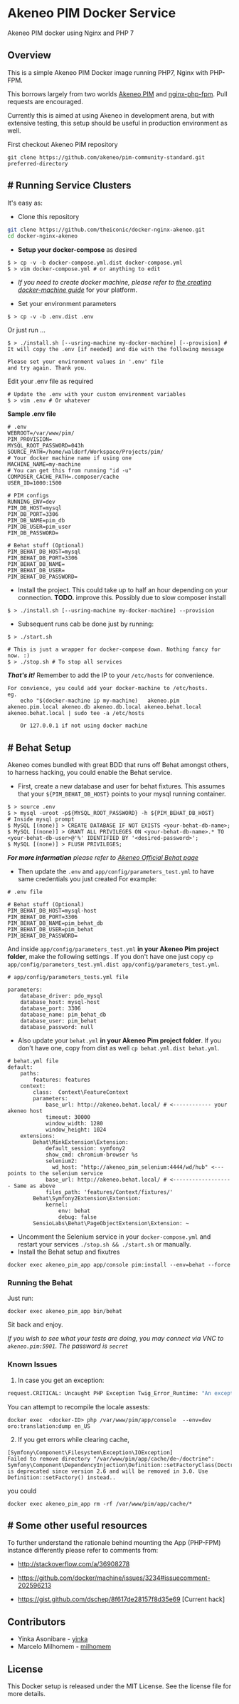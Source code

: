 # Akeneo PIM Docker Service
Akeneo PIM docker using Nginx and PHP 7

## Overview
This is a simple Akeneo PIM Docker image running PHP7, Nginx with PHP-FPM.

This borrows largely from two worlds [Akeneo PIM](https://docs.akeneo.com/1.6/developer_guide/installation/system_requirements/system_install_ubuntu_1604.html) and [nginx-php-fpm](https://github.com/ngineered/nginx-php-fpm). Pull requests are encouraged.

Currently this is aimed at using Akeneo in development arena, but with extensive testing, this setup should be useful in production environment as well.

First checkout Akeneo PIM repository
```
git clone https://github.com/akeneo/pim-community-standard.git preferred-directory
```

## # Running Service Clusters
It's easy as:
- Clone this repository
```BASH
git clone https://github.com/theiconic/docker-nginx-akeneo.git
cd docker-nginx-akeneo
```
- **Setup your docker-compose** as desired
```
$ > cp -v -b docker-compose.yml.dist docker-compose.yml
$ > vim docker-compose.yml # or anything to edit
```

- *If you need to create docker machine, please refer to [the creating docker-machine guide](https://docs.docker.com/machine/get-started/#/create-a-machine)* for your platform.

- Set your environment parameters
```
$ > cp -v -b .env.dist .env
```
Or just run ...
```
$ > ./install.sh [--usring-machine my-docker-machine] [--provision] # It will copy the .env [if needed] and die with the following message

Please set your environment values in '.env' file 
and try again. Thank you.

```
Edit your .env file as required
```
# Update the .env with your custom environment variables
$ > vim .env # Or whatever
```
**Sample .env file**
```
# .env
WEBROOT=/var/www/pim/
PIM_PROVISION=
MYSQL_ROOT_PASSWORD=043h
SOURCE_PATH=/home/waldorf/Workspace/Projects/pim/
# Your docker machine name if using one
MACHINE_NAME=my-machine
# You can get this from running "id -u"
COMPOSER_CACHE_PATH=.composer/cache
USER_ID=1000:1500

# PIM configs
RUNNING_ENV=dev
PIM_DB_HOST=mysql
PIM_DB_PORT=3306
PIM_DB_NAME=pim_db
PIM_DB_USER=pim_user
PIM_DB_PASSWORD=

# Behat stuff (Optional)
PIM_BEHAT_DB_HOST=mysql
PIM_BEHAT_DB_PORT=3306
PIM_BEHAT_DB_NAME=
PIM_BEHAT_DB_USER=
PIM_BEHAT_DB_PASSWORD=
```

- Install the project. This could take up to half an hour depending on your connection. **TODO.** improve this. Possibly due to slow composer install
```
$ > ./install.sh [--usring-machine my-docker-machine] --provision 

```
- Subsequent runs cab be done just by running:
```
$ > ./start.sh

# This is just a wrapper for docker-compose down. Nothing fancy for now. :)
$ > ./stop.sh # To stop all services
```

***That's it!*** Remember to add the IP to your `/etc/hosts` for convenience.
```
For convience, you could add your docker-machine to /etc/hosts.
eg. 
    echo "$(docker-machine ip my-machine)	akeneo.pim akeneo.pim.local akeneo.db akeneo.db.local akeneo.behat.local akeneo.behat.local | sudo tee -a /etc/hosts
    
    Or 127.0.0.1 if not using docker machine
```

## # Behat Setup
Akeneo comes bundled with great BDD that runs off Behat amongst others, to harness hacking, you could enable the Behat service.

- First, create a new database and user for behat fixtures.
This assumes that your `${PIM_BEHAT_DB_HOST}` points to your mysql running container. 
```
$ > source .env
$ > mysql -uroot -p${MYSQL_ROOT_PASSWORD} -h ${PIM_BEHAT_DB_HOST}
# Inside mysql prompt
$ MySQL [(none)] > CREATE DATABASE IF NOT EXISTS <your-behat-db-name>;
$ MySQL [(none)] > GRANT ALL PRIVILEGES ON <your-behat-db-name>.* TO <your-behat-db-user>@'%' IDENTIFIED BY '<desired-password>';
$ MySQL [(none)] > FLUSH PRIVILEGES;
```
***For more information** please refer to [Akeneo Official Behat page](https://docs.akeneo.com/1.5/reference/best_practices/core/behat.html#configure-behat)*

- Then update the `.env` and `app/config/parameters_test.yml` to have same credentials you just created
For example:
```
# .env file

# Behat stuff (Optional)
PIM_BEHAT_DB_HOST=mysql-host
PIM_BEHAT_DB_PORT=3306
PIM_BEHAT_DB_NAME=pim_behat_db
PIM_BEHAT_DB_USER=pim_behat
PIM_BEHAT_DB_PASSWORD=
```

And inside `app/config/parameters_test.yml` **in your Akeneo Pim project folder**, make the following settings . If you don't have one just copy `cp app/config/parameters_test.yml.dist app/config/parameters_test.yml`.

```
# app/config/parameters_tests.yml file

parameters:
    database_driver: pdo_mysql
    database_host: mysql-host
    database_port: 3306
    database_name: pim_behat_db
    database_user: pim_behat
    database_password: null
```
- Also update your `behat.yml` **in your Akeneo Pim project folder**. If you don't have one, copy from dist as well `cp behat.yml.dist behat.yml`.
```
# behat.yml file
default:
    paths:
        features: features
    context:
        class:  Context\FeatureContext
        parameters:
            base_url: http://akeneo.behat.local/ # <------------ your akeneo host
            timeout: 30000
            window_width: 1280
            window_height: 1024
    extensions:
        Behat\MinkExtension\Extension:
            default_session: symfony2
            show_cmd: chromium-browser %s
            selenium2:
              wd_host: "http://akeneo_pim_selenium:4444/wd/hub" <--- points to the selenium service
            base_url: http://akeneo.behat.local/ # <------------------- Same as above
            files_path: 'features/Context/fixtures/'
        Behat\Symfony2Extension\Extension:
            kernel:
                env: behat
                debug: false
        SensioLabs\Behat\PageObjectExtension\Extension: ~

```

- Uncomment the Selenium service in your `docker-compose.yml` and restart your services `./stop.sh && ./start.sh`  or manually.
- Install the Behat setup and fixutres
```
docker exec akeneo_pim_app app/console pim:install --env=behat --force
```
### Running the Behat
Just run:
```
docker exec akeneo_pim_app bin/behat
```
Sit back and enjoy.

*If you wish to see what your tests are doing, you may connect via VNC to `akeneo.pim:5901`. The password is `secret`*

### Known Issues
1. In case you get an exception:
```BASH
request.CRITICAL: Uncaught PHP Exception Twig_Error_Runtime: "An exception has been thrown during the rendering of a template ("Error during translations file generation for locale "en_US"")." at /var/www/pim/src/Oro/Bundle/TranslationBundle/Resources/views/requirejs.config.js.twig line 4 {"exception":"[object] (Twig_Error_Runtime(code: 0): An exception has been thrown during the rendering of a template (\"Error during translations file generation for locale \"en_US\"\"). at /var/www/pim/src/Oro/Bundle/TranslationBundle/Resources/views/requirejs.config.js.twig:4, RuntimeException(code: 0): Error during translations file generation for locale \"en_US\" at /var/www/pim/src/Pim/Bundle/EnrichBundle/Twig/TranslationsExtension.php:70)"} []
```

You can attempt to recompile the locale assests:
```
docker exec  <docker-ID> php /var/www/pim/app/console  --env=dev oro:translation:dump en_US
```
2. If you get errors while clearing cache, 
```
[Symfony\Component\Filesystem\Exception\IOException]                                                                                                                                                                                                                
Failed to remove directory "/var/www/pim/app/cache/de~/doctrine": Symfony\Component\DependencyInjection\Definition::setFactoryClass(Doctrine\ORM\EntityManager) is deprecated since version 2.6 and will be removed in 3.0. Use Definition::setFactory() instead.. 
```
you could

```
docker exec akeneo_pim_app rm -rf /var/www/pim/app/cache/*
```

## # Some other useful resources
To further understand the rationale behind mounting the App (PHP-FPM) instance differently please refer to comments from:
- http://stackoverflow.com/a/36908278
- https://github.com/docker/machine/issues/3234#issuecomment-202596213

- https://gist.github.com/dschep/8f617de28157f8d35e69 \[Current hack\]

## Contributors

* Yinka Asonibare - [yinka](https://github.com/ashon-ikon)
* Marcelo Milhomem - [milhomem](https://github.com/milhomem)

## License

This Docker setup is released under the MIT License. See the license file for more details.
